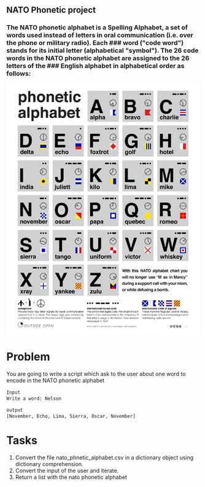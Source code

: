 ## NATO Phonetic project

### The NATO phonetic alphabet is a Spelling Alphabet, a set of words used instead of letters in oral communication (i.e. over the phone or military radio). Each ### word ("code word") stands for its initial letter (alphabetical "symbol"). The 26 code words in the NATO phonetic alphabet are assigned to the 26 letters of the ### English alphabet in alphabetical order as follows:

![](images/NATO-Alphabet.jpg)


# Problem

You are going to write a script which ask to the user about one word to encode in the NATO phonetic alphabet

```
Input 
Write a word: Nelson
```

```
output
[November, Echo, Lima, Sierra, Oscar, November]
```

# Tasks

1. Convert the file nato_phnetic_alphabet.csv in a dictionary object using dictionary comprehension.
2. Convert the input of the user and iterate.
3. Return a list with the nato phonetic alphabet 
